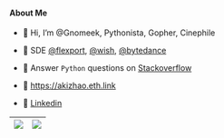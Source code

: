 #### About Me

- 👋 Hi, I’m @Gnomeek, Pythonista, Gopher, Cinephile

- 💼 SDE [@flexport](https://github.com/flexport), [@wish](https://github.com/wish), [@bytedance](https://github.com/bytedance)

- 👀 Answer `Python` questions on [Stackoverflow](https://stackoverflow.com/users/19825642)

- 👀 https://akizhao.eth.link

- 💬 [Linkedin](www.linkedin.com/in/akizhao)

| <img align="center" src="https://github-readme-stats.vercel.app/api?username=gnomeek&show_icons=true&include_all_commits=true&theme=buefy&hide_border=true" /> | <img align="center" src="https://leetcard.jacoblin.cool/Gnomeek?ext=heatmap" /> |
| ------------- | ------------- |

